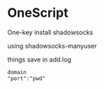 # OneScript

One-key install shadowsocks

using shadowsocks-manyuser

things save in add.log

    domain
    "port":"pwd"

